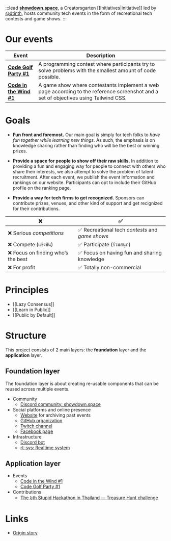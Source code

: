 :::lead
**[showdown.space](https://showdown.space)**, a Creatorsgarten [[Initiatives|initiative]] led by [@dtinth](https://github.com/dtinth), hosts community tech events in the form of recreational tech contests and game shows.
:::

# Our events

| Event | Description |
| --- | --- |
| [**Code Golf Party #1**](https://showdown.space/events/code-golf-party-1/) | A programming contest where participants try to solve problems with the smallest amount of code possible. |
| [**Code in the Wind #1**](https://showdown.space/events/code-in-the-wind-1/) | A game show where contestants implement a web page according to the reference screenshot and a set of objectives using Tailwind CSS. |

# Goals

- **Fun front and foremost.** Our main goal is simply for tech folks to _have fun together while learning new things._ As such, the emphasis is on knowledge sharing rather than finding who will be the best or winning prizes.

- **Provide a space for people to show off their raw skills.** In addition to providing a fun and engaging way for people to connect with others who share their interests, we also attempt to solve the problem of talent recruitment. After each event, we publish the event information and rankings on our website. Participants can opt to include their GitHub profile on the ranking page.

- **Provide a way for tech firms to get recognized.** Sponsors can contribute prizes, venues, and other kind of support and get recignized for their contributions.

| ❌ | ✅ |
| --- | --- |
| ❌ Serious _competitions_ | ✅ Recreational tech _contests_ and _game shows_ |
| ❌ Compete (แข่งขัน) | ✅ Participate (ร่วมสนุก) |
| ❌ Focus on finding who’s the best | ✅ Focus on having fun and sharing knowledge |
| ❌ For profit | ✅ Totally non-commercial |

# Principles

- [[Lazy Consensus]]
- [[Learn in Public]]
- [[Public by Default]]

# Structure

This project consists of 2 main layers: the **foundation** layer and the **application** layer.

## Foundation layer

The foundation layer is about creating re-usable components that can be reused across multiple events.

- Community
  - [Discord community: showdown.space](https://warp.showdown.space/discord)
- Social platforms and online presence
  - [Website](https://showdown.space) for archiving past events
  - [GitHub organization](https://github.com/showdownspace)
  - [Twitch channel](https://warp.showdown.space/twitch)
  - [Facebook page](https://web.facebook.com/showdown.space)
- Infrastructure
  - [Discord bot](https://github.com/showdownspace/bot-logic)
  - [rt-sys: Realtime system](https://github.com/showdownspace/rt-sys)

## Application layer

- Events
  - [Code in the Wind #1](https://grtn.org/e/wind)
  - [Code Golf Party #1](https://grtn.org/e/golf1)
- Contributions
  - [The ៦th Stupid Hackathon in Thailand — Treasure Hunt challenge](https://web.facebook.com/creatorsgarten/posts/pfbid02BXB1nmd7Knf7kJFpixazYHkjEtvdyFyTyij99UPZMwdNNCh8MBEFMzjA7KH6P4Wwl)

# Links

- [Origin story](https://web.facebook.com/dtinth/posts/pfbid02UAvCVj7349tutSVogFTz1VuFResihY9BMoeWR4V76egY2QE9GpcfSDGw7QnD8Wawl)
